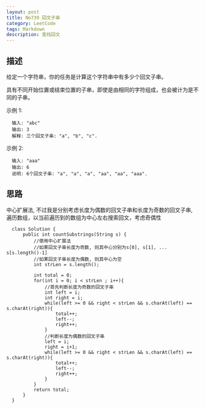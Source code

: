 ```yaml
---
layout: post
title: No739 回文子串
category: LeetCode
tags: Markdown
description: 查找回文
---
```

## 描述
给定一个字符串，你的任务是计算这个字符串中有多少个回文子串。

具有不同开始位置或结束位置的子串，即使是由相同的字符组成，也会被计为是不同的子串。

示例 1:

      输入: "abc"
      输出: 3
      解释: 三个回文子串: "a", "b", "c".

示例 2:

      输入: "aaa"
      输出: 6
      说明: 6个回文子串: "a", "a", "a", "aa", "aa", "aaa".


## 思路

中心扩展法, 不过我是分别考虑长度为偶数的回文子串和长度为奇数的回文子串, 遍历数组，以当前遍历到的数组为中心左右搜索回文，考虑奇偶性

      class Solution {
          public int countSubstrings(String s) {
              //使用中心扩展法
              //如果回文子串长度为奇数, 则其中心分别为s[0], s[1], ... s[s.length()-1]
              //如果回文子串长度为偶数, 则其中心为空
              int strLen = s.length();

              int total = 0;
              for(int i = 0; i < strLen ; i++){
                  //首先判断长度为奇数的回文子串
                  int left = i;
                  int right = i;
                  while(left >= 0 && right < strLen && s.charAt(left) == s.charAt(right)){
                      total++;
                      left--;
                      right++;
                  }
                  //判断长度为偶数的回文子串
                  left = i;
                  right = i+1;
                  while(left >= 0 && right < strLen && s.charAt(left) == s.charAt(right)){
                      total++;
                      left--;
                      right++;
                  }
              }
              return total;
          }
      }
